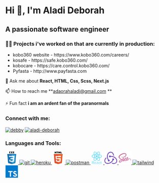 <h1>Hi 👋, I'm Aladi Deborah</h1>
<h2>A passionate software engineer</h3>

<!-- <p align="left"> <img src="https://komarev.com/ghpvc/?username=debbydora&label=Profile%20views&color=0e75b6&style=flat" alt="dejongbaba" /> </p> -->



<!-- <p>All of my projects are available at </p> -->


<!-- <h3 align="left">💻 Source code to projects i've worked on </h3> -->

<h3 align="left">👨‍💻 Projects i've worked on that are currently in production:</h3>
<ul>
 <li> kobo360 website - https://www.kobo360.com/careers/</li>
  <li> kosafe - https://safe.kobo360.com/</li>
 <li> kobocare - https://care.control.kobo360.com/ </li>
 <li>Pyfasta - http://www.payfasta.com </li>
</ul>


 💬 Ask me about **React, HTML, Css, Scss, Next.js**

 📫 How to reach me **adaorahaladi@gmail.com **

 ⚡ Fun fact **i am an ardent fan of the paranormals**

<h3 align="left">Connect with me:</h3>
<p align="left">
<a href="https://twitter.com/big_boss_baybee" target="blank"><img align="center" src="https://raw.githubusercontent.com/rahuldkjain/github-profile-readme-generator/master/src/images/icons/Social/twitter.svg" alt="debby" height="30" width="40" /></a>
<a href="https://linkedin.com/in/aladideborah" target="blank"><img align="center" src="https://raw.githubusercontent.com/rahuldkjain/github-profile-readme-generator/master/src/images/icons/Social/linked-in-alt.svg" alt="aladi-deborah" height="30" width="40" /></a>
</p>

<h3 align="left">Languages and Tools:</h3>
<p align="left"> <a href="https://getbootstrap.com" target="_blank" rel="noreferrer"> </a> <a href="https://www.w3schools.com/css/" target="_blank" rel="noreferrer"> <img src="https://raw.githubusercontent.com/devicons/devicon/master/icons/css3/css3-original-wordmark.svg" alt="css3" width="40" height="40"/> <a href="https://git-scm.com/" target="_blank" rel="noreferrer"> <img src="https://www.vectorlogo.zone/logos/git-scm/git-scm-icon.svg" alt="git" width="40" height="40"/><a href="https://heroku.com" target="_blank" rel="noreferrer"> <img src="https://www.vectorlogo.zone/logos/heroku/heroku-icon.svg" alt="heroku" width="40" height="40"/> </a> <a href="https://www.w3.org/html/" target="_blank" rel="noreferrer"> <img src="https://raw.githubusercontent.com/devicons/devicon/master/icons/html5/html5-original-wordmark.svg" alt="html5" width="40" height="40"/> </a> <a href="https://postman.com" target="_blank" rel="noreferrer"> <img src="https://www.vectorlogo.zone/logos/getpostman/getpostman-icon.svg" alt="postman" width="40" height="40"/> </a> <a href="https://reactjs.org/" target="_blank" rel="noreferrer"> <img src="https://raw.githubusercontent.com/devicons/devicon/master/icons/react/react-original-wordmark.svg" alt="react" width="40" height="40"/> </a> <a href="https://redux.js.org" target="_blank" rel="noreferrer"> <img src="https://raw.githubusercontent.com/devicons/devicon/master/icons/redux/redux-original.svg" alt="redux" width="40" height="40"/> </a> <a href="https://sass-lang.com" target="_blank" rel="noreferrer"> <img src="https://raw.githubusercontent.com/devicons/devicon/master/icons/sass/sass-original.svg" alt="sass" width="40" height="40"/> </a> <a href="https://tailwindcss.com/" target="_blank" rel="noreferrer"> <img src="https://www.vectorlogo.zone/logos/tailwindcss/tailwindcss-icon.svg" alt="tailwind" width="40" height="40"/> </a> <a href="https://www.typescriptlang.org/" target="_blank" rel="noreferrer"> <img src="https://raw.githubusercontent.com/devicons/devicon/master/icons/typescript/typescript-original.svg" alt="typescript" width="40" height="40"/> </a></p>



<!---
debbydora/debbydora is a ✨ special ✨ repository because its `README.md` (this file) appears on your GitHub profile.
You can click the Preview link to take a look at your changes.
--->
